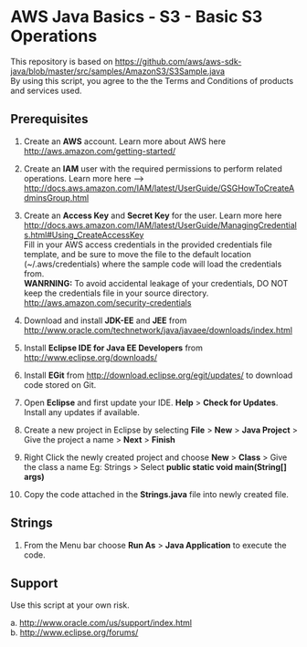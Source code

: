 AWS Java Basics - S3 - Basic S3 Operations 
===========================================
This repository is based on https://github.com/aws/aws-sdk-java/blob/master/src/samples/AmazonS3/S3Sample.java  
By using this script, you agree to the the Terms and Conditions of products and services used.

Prerequisites
--------------
1.  Create an **AWS** account. Learn more about AWS here http://aws.amazon.com/getting-started/

2.  Create an **IAM** user with the required permissions to perform related operations. Learn more here --> http://docs.aws.amazon.com/IAM/latest/UserGuide/GSGHowToCreateAdminsGroup.html  
	
3.	Create an **Access Key** and **Secret Key** for the user. Learn more here http://docs.aws.amazon.com/IAM/latest/UserGuide/ManagingCredentials.html#Using_CreateAccessKey  
	Fill in your AWS access credentials in the provided credentials file template, and be sure to move the file to the default location (~/.aws/credentials) where the sample code will load the credentials from.  
	**WANRNING:** To avoid accidental leakage of your credentials, DO NOT keep the credentials file in your source directory. http://aws.amazon.com/security-credentials

4.  Download and install **JDK-EE** and **JEE** from http://www.oracle.com/technetwork/java/javaee/downloads/index.html

5.  Install **Eclipse IDE for Java EE Developers** from http://www.eclipse.org/downloads/
 
6.  Install **EGit** from http://download.eclipse.org/egit/updates/ to download code stored on Git.

7.  Open **Eclipse** and first update your IDE. **Help** > **Check for Updates**. Install any updates if available.   

8.  Create a new project in Eclipse by selecting **File** > **New** > **Java Project** > Give the project a name > **Next** > **Finish**

7.  Right Click the newly created project and choose **New** > **Class** > Give the class a name Eg: Strings > Select **public static void main(String[] args)**

8.  Copy the code attached in the **Strings.java** file into newly created file.


Strings
------------

1.	From the Menu bar choose **Run As** > **Java Application** to execute the code. 

Support
-------------------
Use this script at your own risk.

a.	http://www.oracle.com/us/support/index.html  
b.	http://www.eclipse.org/forums/
